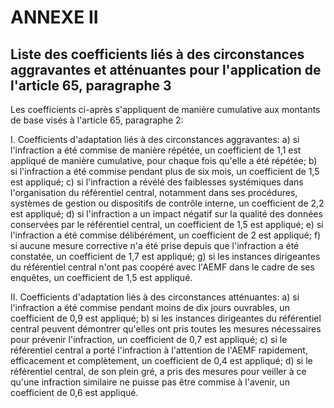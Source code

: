 # ANNEXE II

## Liste des coefficients liés à des circonstances aggravantes et atténuantes pour l'application de l'article 65, paragraphe 3

Les coefficients ci-après s'appliquent de manière cumulative aux montants de base visés à l'article 65, paragraphe 2:

I. Coefficients d'adaptation liés à des circonstances aggravantes: a) si l'infraction a été commise de manière répétée, un coefficient de 1,1 est appliqué de manière cumulative, pour chaque fois qu'elle a été répétée; b) si l'infraction a été commise pendant plus de six mois, un coefficient de 1,5 est appliqué; c) si l'infraction a révélé des faiblesses systémiques dans l'organisation du référentiel central, notamment dans ses procédures, systèmes de gestion ou dispositifs de contrôle interne, un coefficient de 2,2 est appliqué; d) si l'infraction a un impact négatif sur la qualité des données conservées par le référentiel central, un coefficient de 1,5 est appliqué; e) si l'infraction a été commise délibérément, un coefficient de 2 est appliqué; f) si aucune mesure corrective n'a été prise depuis que l'infraction a été constatée, un coefficient de 1,7 est appliqué; g) si les instances dirigeantes du référentiel central n'ont pas coopéré avec l'AEMF dans le cadre de ses enquêtes, un coefficient de 1,5 est appliqué.

II. Coefficients d'adaptation liés à des circonstances atténuantes: a) si l'infraction a été commise pendant moins de dix jours ouvrables, un coefficient de 0,9 est appliqué; b) si les instances dirigeantes du référentiel central peuvent démontrer qu'elles ont pris toutes les mesures nécessaires pour prévenir l'infraction, un coefficient de 0,7 est appliqué; c) si le référentiel central a porté l'infraction à l'attention de l'AEMF rapidement, efficacement et complètement, un coefficient de 0,4 est appliqué; d) si le référentiel central, de son plein gré, a pris des mesures pour veiller à ce qu'une infraction similaire ne puisse pas être commise à l'avenir, un coefficient de 0,6 est appliqué.

